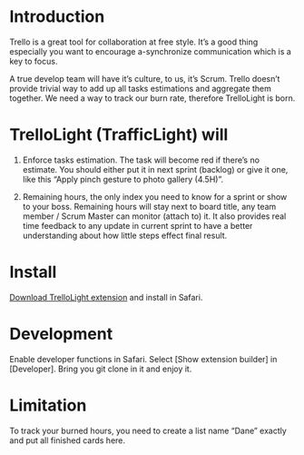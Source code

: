 Introduction
============

Trello is a great tool for collaboration at free style. It’s a good thing especially you want to encourage a-synchronize communication which is a key to focus.

A true develop team will have it’s culture, to us, it’s Scrum. Trello doesn’t provide trivial way to add up all tasks estimations and aggregate them together. We need a way to track our burn rate, therefore TrelloLight is born.

TrelloLight (TrafficLight) will
===========

1. Enforce tasks estimation. The task will become red if there’s no estimate. You should either put it in next sprint (backlog) or give it one, like this “Apply pinch gesture to photo gallery (4.5H)”.

2. Remaining hours, the only index you need to know for a sprint or show to your boss. Remaining hours will stay next to board title, any team member / Scrum Master can monitor (attach to) it. It also provides real time feedback to any update in current sprint to have a better understanding about how little steps effect final result.

Install
=======

[Download TrelloLight extension](http://dl.dropbox.com/u/2351896/TrelloLight.safariextz) and install in Safari.

Development
===========

Enable developer functions in Safari. Select [Show extension builder] in [Developer]. Bring you git clone in it and enjoy it.

Limitation
==========

To track your burned hours, you need to create a list name “Dane” exactly and put all finished cards here.